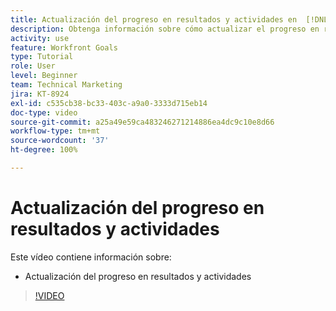 ```yaml
---
title: Actualización del progreso en resultados y actividades en  [!DNL Workfront Goals]
description: Obtenga información sobre cómo actualizar el progreso en resultados y actividades en  [!DNL Workfront Goals].
activity: use
feature: Workfront Goals
type: Tutorial
role: User
level: Beginner
team: Technical Marketing
jira: KT-8924
exl-id: c535cb38-bc33-403c-a9a0-3333d715eb14
doc-type: video
source-git-commit: a25a49e59ca483246271214886ea4dc9c10e8d66
workflow-type: tm+mt
source-wordcount: '37'
ht-degree: 100%

---
```


# Actualización del progreso en resultados y actividades

Este vídeo contiene información sobre:

* Actualización del progreso en resultados y actividades

>[!VIDEO](https://video.tv.adobe.com/v/335196/?quality=12&learn=on)
